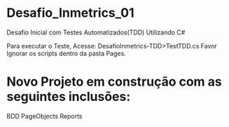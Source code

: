 # Desafio_Inmetrics_01
Desafio Inicial com Testes Automatizados(TDD) Utilizando C#

Para executar o Teste, Acesse:
DesafioInmetrics-TDD>TestTDD.cs
Favor Ignorar os scripts dentro da pasta Pages.

# Novo Projeto em construção com as seguintes inclusões:
BDD
PageObjects
Reports




